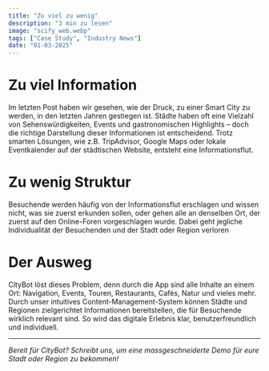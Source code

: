```yaml
---
title: "Zu viel zu wenig"
description: "3 min zu lesen"
image: "scify_web.webp"
tags: ["Case Study", "Industry News"]
date: "01-03-2025"
---
```


# Zu viel Information
Im letzten Post haben wir gesehen, wie der Druck, zu einer Smart City zu werden, in den letzten Jahren gestiegen ist. Städte haben oft eine Vielzahl von Sehenswürdigkeiten, Events und gastronomischen Highlights – doch die richtige Darstellung dieser Informationen ist entscheidend. Trotz smarten Lösungen, wie z.B. TripAdvisor, Google Maps oder lokale Eventkalender auf der städtischen Website, entsteht eine Informationsflut.

# Zu wenig Struktur
Besuchende werden häufig von der Informationsflut erschlagen und wissen nicht, was sie zuerst erkunden sollen, oder gehen alle an denselben Ort, der zuerst auf den Online-Foren vorgeschlagen wurde. Dabei geht jegliche Individualität der Besuchenden und der Stadt oder Region verloren

# Der Ausweg
CityBot löst dieses Problem, denn durch die App sind alle Inhalte an einem Ort: Navigation, Events, Touren, Restaurants, Cafés, Natur und vieles mehr. Durch unser intuitives Content-Management-System können Städte und Regionen zielgerichtet Informationen bereitstellen, die für Besuchende wirklich relevant sind. So wird das digitale Erlebnis klar, benutzerfreundlich und individuell.

---

*Bereit für CityBot? Schreibt uns, um eine massgeschneiderte Demo für eure Stadt oder Region zu bekommen!*
